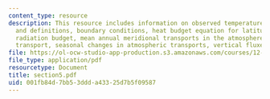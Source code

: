 ```yaml
---
content_type: resource
description: This resource includes information on observed temperature field, equations
  and definitions, boundary conditions, heat budget equation for latitudinal belts,
  radiation budget, mean annual meridional transports in the atmosphere, oceanic heat
  transport, seasonal changes in atmospheric transports, vertical fluxes.
file: https://ol-ocw-studio-app-production.s3.amazonaws.com/courses/12-812-general-circulation-of-the-earths-atmosphere-fall-2005/001fb84d7bb53ddda43325d7b5f09587_section5.pdf
file_type: application/pdf
resourcetype: Document
title: section5.pdf
uid: 001fb84d-7bb5-3ddd-a433-25d7b5f09587
---
```

